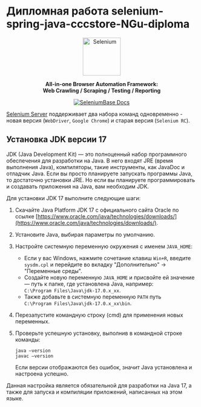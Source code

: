 # Дипломная работа selenium-spring-java-cccstore-NGu-diploma

<p align="center"><a href="https://selenium.dev"><img src="https://selenium.dev/images/selenium_logo_square_green.png" width="100" alt="Selenium"/></a></p>

<p align="center"><b>All-in-one Browser Automation Framework:<br />Web Crawling / Scraping / Testing / Reporting</b></p>

<p align="center"><a href="https://www.selenium.dev/"><img src="https://img.shields.io/badge/docs-selenium.dev-11BBAA.svg" alt="SeleniumBase Docs"/></a></p>

[Selenium Server](https://www.selenium.dev/downloads/) поддерживает два набора команд одновременно - новая версия (`WebDriver`, `Google Chrome`) и старая версия (`Selenium RC`).

## Установка JDK версии 17

JDK (Java Development Kit) — это полноценный набор программного обеспечения для разработки на Java. В него входят JRE (время выполнения Java), компиляторы, такие инструменты, как JavaDoc и отладчик Java. Если вы просто планируете запускать программы Java, то достаточно установки JRE. Но если вы планируете программировать и создавать приложения на Java, вам необходим JDK.

Для установки JDK 17 выполните следующие шаги:

1. Скачайте Java Platform JDK 17 с официального сайта Oracle по ссылке [https://www.oracle.com/java/technologies/downloads/](https://www.oracle.com/java/technologies/downloads/).

2. Установите Java, выбирая параметры по умолчанию.

3. Настройте системную переменную окружения с именем `JAVA_HOME`:
   - Если у вас Windows, нажмите сочетание клавиш `Win+R`, введите `sysdm.cpl` и перейдите во вкладку "Дополнительно" → "Переменные среды".
   - Создайте новую переменную `JAVA_HOME` и присвойте ей значение — путь к папке, где установлена Java, например:  
   `C:\Program Files\Java\jdk-17.0.x_xx`.
   - Также добавьте в системную переменную `PATH` путь  
   `C:\Program Files\Java\jdk-17.0.x_xx\bin`.

4. Перезапустите командную строку (cmd) для применения новых переменных.

5. Проверьте успешную установку, выполнив в командной строке команды:  
   ```
   java –version
   javac –version
   ```
   Если версии отображаются без ошибок, значит Java установлена и настроена успешно.

Данная настройка является обязательной для разработки на Java 17, а также для запуска и компиляции приложений, написанных на этом языке.
